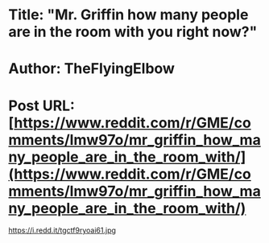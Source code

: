 # Title: "Mr. Griffin how many people are in the room with you right now?"
# Author: TheFlyingElbow
# Post URL: [https://www.reddit.com/r/GME/comments/lmw97o/mr_griffin_how_many_people_are_in_the_room_with/](https://www.reddit.com/r/GME/comments/lmw97o/mr_griffin_how_many_people_are_in_the_room_with/)


https://i.redd.it/tgctf9ryoai61.jpg